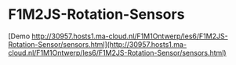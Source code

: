 # F1M2JS-Rotation-Sensors

[Demo http://30957.hosts1.ma-cloud.nl/F1M1Ontwerp/les6/F1M2JS-Rotation-Sensor/sensors.html](http://30957.hosts1.ma-cloud.nl/F1M1Ontwerp/les6/F1M2JS-Rotation-Sensor/sensors.html)  
